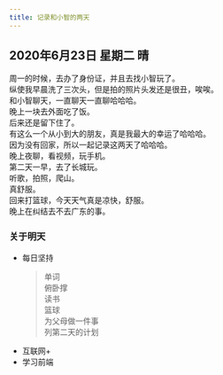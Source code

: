 ```yaml
---
title: 记录和小智的两天
---
```

## 2020年6月23日 星期二 晴
周一的时候，去办了身份证，并且去找小智玩了。  
纵使我早晨洗了三次头，但是拍的照片头发还是很丑，唉唉。  
和小智聊天，一直聊天一直聊哈哈哈。  
晚上一块去外面吃了饭。  
后来还是留下住了。  
有这么一个从小到大的朋友，真是我最大的幸运了哈哈哈。  
因为没有回家，所以一起记录这两天了哈哈哈。  
晚上夜聊，看视频，玩手机。  
第二天一早，去了长城玩。  
听歌，拍照，爬山。  
真舒服。  
回来打篮球，今天天气真是凉快，舒服。  
晚上在纠结去不去广东的事。  
### 关于明天
* 每日坚持
	> 单词  
	> 俯卧撑  
	> 读书  
	> 篮球  
	> 为父母做一件事  
	> 列第二天的计划  
* 互联网+  
* 学习前端  
